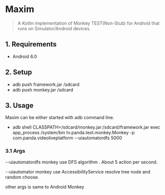 # Maxim 

> A Kotlin implementation of Monkey TEST(Non-Stub) for Android that runs on Simulator/Android devices. 

## 1. Requirements

- Android 6.0

## 2. Setup

- adb push framework.jar /sdcard
- adb push monkey.jar /sdcard

## 3. Usage 

Maxim can be either started with adb command line. 

- adb shell CLASSPATH=/sdcard/monkey.jar:/sdcard/framework.jar exec app_process /system/bin tv.panda.test.monkey.Monkey -p com.panda.videoliveplatform --uiautomatordfs 5000

### 3.1 Args

--uiautomatordfs    monkey use DFS algorithm .  About 5 action per second.

--uiautomator         monkey use AccessibilityService resolve tree node and random choose. 

other args is same to Android Monkey


